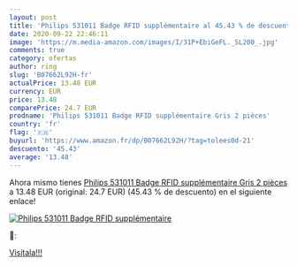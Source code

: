 ```yaml
---
layout: post
title: 'Philips 531011 Badge RFID supplémentaire al 45.43 % de descuento'
date: 2020-09-22 22:46:11
image: 'https://m.media-amazon.com/images/I/31P+EbiGeFL._SL200_.jpg'
comments: true
category: ofertas
author: ring
slug: 'B07662L92H-fr'
actualPrice: 13.48 EUR
currency: EUR
price: 13.48
comparePrice: 24.7 EUR
prodname: 'Philips 531011 Badge RFID supplémentaire Gris 2 pièces'
country: 'fr'
flag: '🇫🇷'
buyurl: 'https://www.amazon.fr/dp/B07662L92H/?tag=tolees0d-21'
descuento: '45.43'
average: '13.48'
---
```


Ahora mismo tienes [Philips 531011 Badge RFID supplémentaire Gris 2 pièces](https://www.amazon.fr/dp/B07662L92H/?tag=tolees0d-21) a 13.48 EUR (original: 24.7 EUR) (45.43 %  de descuento) en el siguiente enlace!

[![Philips 531011 Badge RFID supplémentaire](https://m.media-amazon.com/images/I/31P+EbiGeFL._SL200_.jpg)](https://www.amazon.fr/dp/B07662L92H/?tag=tolees0d-21)

🔎:


[Visítala!!!](https://www.amazon.fr/dp/B07662L92H/?tag=tolees0d-21)
